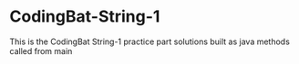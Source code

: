 # CodingBat-String-1

This is the CodingBat String-1 practice part solutions built as java methods called from main
